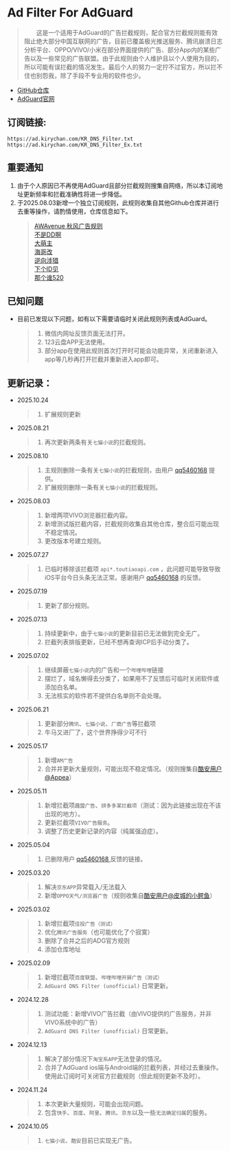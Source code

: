 # Ad Filter For AdGuard  

> 　　这是一个适用于AdGuard的广告拦截规则，配合官方拦截规则能有效阻止绝大部分中国互联网的广告，目前已覆盖极光推送服务、腾讯崩溃日志分析平台、OPPO/VIVO/小米在部分界面提供的广告、部分App内的某些广告以及一些常见的广告联盟。由于此规则由个人维护且以个人使用为目的，所以可能有误拦截的情况发生。最后个人的努力一定拧不过官方，所以拦不住也别怨我，除了手段不专业用的软件也少。  

- [GitHub仓库](https://github.com/KiryChanOfficial/AdFilterForAdGuard)  
- [AdGuard官网](https://adguard.com/)  

## 订阅链接:  
`https://ad.kirychan.com/KR_DNS_Filter.txt`  
`https://ad.kirychan.com/KR_DNS_Filter_Ex.txt`

## 重要通知  
1. 由于个人原因已不再使用AdGuard且部分拦截规则搜集自网络，所以本订阅地址更新频率和拦截准确性将进一步降低。  
2. 于2025.08.03新增一个独立订阅规则，此规则收集自其他Github仓库并进行去重等操作，请酌情使用，仓库信息如下。  
    > [AWAvenue 秋风广告规则](https://raw.githubusercontent.com/TG-Twilight/AWAvenue-Ads-Rule/main/AWAvenue-Ads-Rule.txt)  
    > [不是DD啊](https://raw.githubusercontent.com/afwfv/DD-AD/main/rule/DD-AD.txt)  
    > [大萌主](https://raw.githubusercontent.com/damengzhu/banad/main/jiekouAD.txt)  
    > [海哥改](https://raw.githubusercontent.com/2771936993/HG/main/hg1.txt)  
    > [逆向涉猎](https://raw.githubusercontent.com/790953214/qy-Ads-Rule/main/black.txt)  
    > [下个ID见](https://raw.githubusercontent.com/2Gardon/SM-Ad-FuckU-hosts/master/SMAdHosts)  
    > [那个谁520](https://raw.githubusercontent.com/qq5460168/666/master/rules.txt)  


## 已知问题  
- 目前已发现以下问题，如有以下需要请临时关闭此规则列表或AdGuard。  
    > 1. 微信内网址反馈页面无法打开。  
    > 2. 123云盘APP无法使用。  
    > 3. 部分app在使用此规则首次打开时可能会功能异常，关闭重新进入app等几秒再打开拦截并重新进入app即可。

## 更新记录：  
- 2025.10.24  
    > 1. 扩展规则更新  

- 2025.08.21  
    > 1. 再次更新两条有关`七猫小说`的拦截规则。  

- 2025.08.10  
    > 1. 主规则删除一条有关`七猫小说`的拦截规则，由用户 [qq5460168](https://github.com/KiryChanOfficial/AdFilterForAdGuard/issues/5) 提供。  
	> 2. 扩展规则删除一条有关`七猫小说`的拦截规则。  

- 2025.08.03  
    > 1. 新增两项VIVO浏览器拦截内容。  
    > 2. 新增测试版拦截内容，拦截规则收集自其他仓库，整合后可能出现不稳定情况。  
    > 3. 更改版本号建立规则。  

- 2025.07.27  
    > 1. 已临时移除该拦截项 `api*.toutiaoapi.com` ，此问题可能导致导致iOS平台今日头条无法正常。感谢用户 [qq5460168](https://github.com/KiryChanOfficial/AdFilterForAdGuard/issues/4) 的反馈。

- 2025.07.19  
    > 1. 更新了部分规则。  

- 2025.07.13  
    > 1. 持续更新中，由于`七猫小说`的更新目前已无法做到完全无广。  
    > 2. 拦截列表排版更新，已经不想再查询ICP后手动分类了。  

- 2025.07.02  
    > 1. 继续屏蔽`七猫小说`内的广告和一个`哔哩哔哩`链接  
    > 2. 摆烂了，域名懒得去分类了，如果用不了反馈后可临时关闭软件或添加白名单。  
    > 3. 无法核实的软件若不提供白名单则不会处理。  

- 2025.06.21  
    > 1. 更新部分`腾讯`、`七猫小说`、`厂商广告`等拦截项  
    > 2. 牛马又进厂了，这个世界挣得少可不行  

- 2025.05.17  
    > 1. 新增`AM广告`  
    > 2. 合并并更新大量规则，可能出现不稳定情况。（规则搜集自[酷安用户@Appea](https://www.coolapk.com/feed/63858856)）  

- 2025.05.11  
    > 1. 新增拦截项`趣盟广告`、`拼多多某拦截项`（测试：因为此链接出现在不该出现的地方）。  
    > 2. 更新拦截项`VIVO广告服务`。  
    > 3. 调整了历史更新记录的内容（纯属强迫症）。  

- 2025.05.04  
    > 1. 已删除用户 [qq5460168
](https://github.com/KiryChanOfficial/AdFilterForAdGuard/issues/3) 反馈的链接。  

- 2025.03.20  
    > 1. 解决`京东APP`异常载入/无法载入  
    > 2. 新增`OPPO天气/浏览器广告`（规则收集自[酷安用户@皮城的小鳄鱼](https://www.coolapk.com/feed/62763861)）  

- 2025.03.02  
    > 1. 新增拦截项`佳投广告（测试）`  
    > 2. 优化`腾讯广告服务`（也可能优化了个寂寞）  
    > 3. 删除了合并之后的ADG官方规则  
    > 4. 添加仓库地址

- 2025.02.09  
    > 1. 新增拦截项`百度联盟`、`哔哩哔哩开屏广告（测试）`  
    > 2. `AdGuard DNS Filter (unofficial)` 日常更新。  

- 2024.12.28  
    > 1. 测试功能：新增VIVO广告拦截（由VIVO提供的广告服务，并非VIVO系统中的广告）  
    > 2. `AdGuard DNS Filter (unofficial)` 日常更新。  

- 2024.12.13  
    > 1. 解决了部分情况下`淘宝系APP`无法登录的情况。  
    > 2. 合并了AdGuard ios端与Android端的拦截列表，并经过去重操作。使用此订阅时可关闭官方拦截规则（但此规则更新不及时）。  

- 2024.11.24  
    > 1. 本次更新大量规则，可能会出现问题。  
    > 2. 包含`快手`、`百度`、`阿里`、`腾讯`、`京东`以及一些`无法确定归属`的服务。  

- 2024.10.05  
    > 1. `七猫小说`、`酷安`目前已实现无广告。  